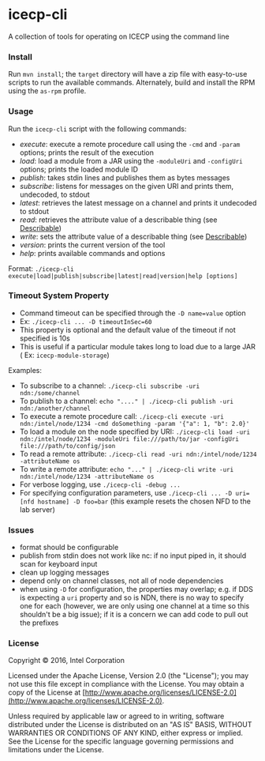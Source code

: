 # icecp-cli

A collection of tools for operating on ICECP using the command line

### Install

Run `mvn install`; the `target` directory will have a zip file with easy-to-use
scripts to run the available commands. Alternately, build and install the RPM using the `as-rpm` profile.

### Usage

Run the `icecp-cli` script with the following commands:
 - _execute_: execute a remote procedure call using the `-cmd` and `-param` options; prints the result of the execution
 - _load_: load a module from a JAR using the `-moduleUri` and `-configUri` options; prints the loaded module ID
 - _publish_: takes stdin lines and publishes them as bytes messages
 - _subscribe_: listens for messages on the given URI and prints them, undecoded, to stdout
 - _latest_: retrieves the latest message on a channel and prints it undecoded to stdout
 - _read_: retrieves the attribute value of a describable thing (see [Describable](https://icecp.github.io/icecp/com/intel/icecp/core/Describable.html))
 - _write_: sets the attribute value of a describable thing (see [Describable](https://icecp.github.io/icecp/com/intel/icecp/core/Describable.html))
 - _version_: prints the current version of the tool
 - _help_: prints available commands and options

Format: `./icecp-cli execute|load|publish|subscribe|latest|read|version|help [options]`

### Timeout System Property
 - Command timeout can be specified through the `-D name=value` option
 - Ex: `./icecp-cli ... -D timeoutInSec=60`
 - This property is optional and the default value of the timeout if not specified is 10s
 - This is useful if a particular module takes long to load due to a large JAR ( Ex: `icecp-module-storage`)

Examples:
 - To subscribe to a channel: `./icecp-cli subscribe -uri ndn:/some/channel`
 - To publish to a channel: `echo "...." | ./icecp-cli publish -uri ndn:/another/channel`
 - To execute a remote procedure call: `./icecp-cli execute -uri ndn:/intel/node/1234 -cmd doSomething -param '{"a": 1, "b": 2.0}'`
 - To load a module on the node specified by URI: `./icecp-cli load -uri ndn:/intel/node/1234 -moduleUri file:///path/to/jar -configUri file:///path/to/config/json`
 - To read a remote attribute: `./icecp-cli read -uri ndn:/intel/node/1234 -attributeName os`
 - To write a remote attribute: `echo "..." | ./icecp-cli write -uri ndn:/intel/node/1234 -attributeName os`
 - For verbose logging, use `./icecp-cli -debug ...`
 - For specifying configuration parameters, use `./icecp-cli ... -D uri=[nfd hostname] -D foo=bar` (this example resets the chosen NFD to the lab server)

### Issues

 - format should be configurable
 - publish from stdin does not work like nc: if no input piped in, it should scan for keyboard input
 - clean up logging messages
 - depend only on channel classes, not all of node dependencies
 - when using `-D` for configuration, the properties may overlap; e.g. if DDS is expecting a `uri` property and so is NDN, there is no way to specify one for each (however, we are only using one channel at a time so this shouldn't be a big issue); if it is a concern we can add code to pull out the prefixes

### License

Copyright &copy; 2016, Intel Corporation 

Licensed under the Apache License, Version 2.0 (the "License");
you may not use this file except in compliance with the License.
You may obtain a copy of the License at [http://www.apache.org/licenses/LICENSE-2.0](http://www.apache.org/licenses/LICENSE-2.0).

Unless required by applicable law or agreed to in writing, software
distributed under the License is distributed on an "AS IS" BASIS,
WITHOUT WARRANTIES OR CONDITIONS OF ANY KIND, either express or implied.
See the License for the specific language governing permissions and
limitations under the License.

